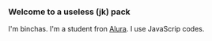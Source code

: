 ### Welcome to a useless (jk) pack 

I'm binchas.
I'm a student fron [Alura](https://www.alura.com.br/).
I use JavaScrip codes.
